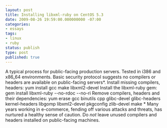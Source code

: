 ```yaml
---
layout: post
title: Installing libxml-ruby on CentOS 5.3
date: 2009-08-26 19:59:00.000000000 -07:00
categories:
- essays
tags:
- linux
- ruby
status: publish
type: post
published: true
---
```

A typical process for public-facing production servers. Tested in i386 and x86_64 environments.
Basic security protocol suggests no compilers or headers are available on public-facing servers*. Install missing compilers, headers:
    yum install gcc make libxml2-devel
Install the libxml-ruby gem:
    gem install libxml-ruby --no-rdoc --no-ri
Remove compilers, headers and their dependencies:
    yum erase gcc binutils cpp glibc-devel glibc-headers kernel-headers libgomp libxml2-devel pkgconfig zlib-devel make
\* Many years working in e-commerce, fending off various attacks and threats, has nurtured a healthy sense of caution. Do *not* leave unused compilers and headers installed on public-facing machines.
